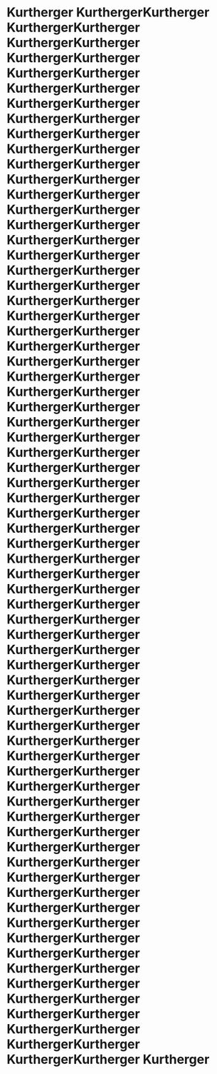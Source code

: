 # Kurtherger KurthergerKurtherger KurthergerKurtherger KurthergerKurtherger KurthergerKurtherger KurthergerKurtherger KurthergerKurtherger KurthergerKurtherger KurthergerKurtherger KurthergerKurtherger KurthergerKurtherger KurthergerKurtherger KurthergerKurtherger KurthergerKurtherger KurthergerKurtherger KurthergerKurtherger KurthergerKurtherger KurthergerKurtherger KurthergerKurtherger KurthergerKurtherger KurthergerKurtherger KurthergerKurtherger KurthergerKurtherger KurthergerKurtherger KurthergerKurtherger KurthergerKurtherger KurthergerKurtherger KurthergerKurtherger KurthergerKurtherger KurthergerKurtherger KurthergerKurtherger KurthergerKurtherger KurthergerKurtherger KurthergerKurtherger KurthergerKurtherger KurthergerKurtherger KurthergerKurtherger KurthergerKurtherger KurthergerKurtherger KurthergerKurtherger KurthergerKurtherger KurthergerKurtherger KurthergerKurtherger KurthergerKurtherger KurthergerKurtherger KurthergerKurtherger KurthergerKurtherger KurthergerKurtherger KurthergerKurtherger KurthergerKurtherger KurthergerKurtherger KurthergerKurtherger KurthergerKurtherger KurthergerKurtherger KurthergerKurtherger KurthergerKurtherger KurthergerKurtherger KurthergerKurtherger KurthergerKurtherger KurthergerKurtherger KurthergerKurtherger KurthergerKurtherger KurthergerKurtherger KurthergerKurtherger KurthergerKurtherger KurthergerKurtherger KurthergerKurtherger KurthergerKurtherger KurthergerKurtherger KurthergerKurtherger KurthergerKurtherger Kurtherger
